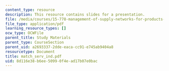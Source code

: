 ```yaml
---
content_type: resource
description: This resource contains slides for a presentation.
file: /media/courses/15-778-management-of-supply-networks-for-products-and-services-summer-2004/8d116e38b6ee50990f4ead17b07e0bac_match_serv_ind.pdf
file_type: application/pdf
learning_resource_types: []
ocw_type: OCWFile
parent_title: Study Materials
parent_type: CourseSection
parent_uid: a2693337-2dde-eaca-cc91-e745ab9404a8
resourcetype: Document
title: match_serv_ind.pdf
uid: 8d116e38-b6ee-5099-0f4e-ad17b07e0bac
---
```

